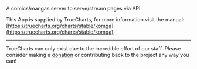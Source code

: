 A comics/mangas server to serve/stream pages via API

This App is supplied by TrueCharts, for more information visit the manual: [https://truecharts.org/charts/stable/komga](https://truecharts.org/charts/stable/komga)

---

TrueCharts can only exist due to the incredible effort of our staff.
Please consider making a [donation](https://truecharts.org/sponsor) or contributing back to the project any way you can!
